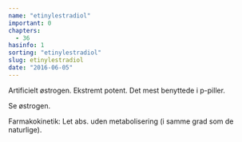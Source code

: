```yaml
---
name: "etinylestradiol"
important: 0
chapters:
  - 36
hasinfo: 1
sorting: "etinylestradiol"
slug: etinylestradiol
date: "2016-06-05"
---
```


Artificielt østrogen. Ekstremt potent. Det mest benyttede i p-piller.

Se østrogen.

Farmakokinetik: Let abs. uden metabolisering (i samme grad som de naturlige).
